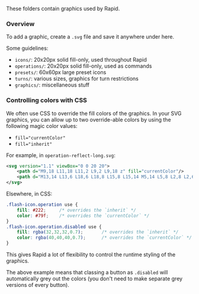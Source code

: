 These folders contain graphics used by Rapid.

### Overview

To add a graphic, create a `.svg` file and save it anywhere under here.

Some guidelines:
* `icons/`:       20x20px solid fill-only, used throughout Rapid
* `operations/`:  20x20px solid fill-only, used as commands
* `presets/`:     60x60px large preset icons
* `turns/`:       various sizes, graphics for turn restrictions
* `graphics/`:    miscellaneous stuff


### Controlling colors with CSS

We often use CSS to override the fill colors of the graphics.
In your SVG graphics, you can allow up to two override-able colors by using the following magic color values:

* `fill="currentColor"`
* `fill="inherit"`

For example, in `operation-reflect-long.svg`:
```svg
<svg version="1.1" viewBox="0 0 20 20">
    <path d="M9,18 L11,18 L11,2 L9,2 L9,18 z" fill="currentColor"/>
    <path d="M13,14 L13,6 L18,6 L18,8 L15,8 L15,14 M5,14 L5,8 L2,8 L2,6 L7,6 L7,14" fill="inherit"/>
</svg>
```

Elsewhere, in CSS:
```css
.flash-icon.operation use {
    fill: #222;     /* overrides the `inherit` */
    color: #79f;    /* overrides the `currentColor` */
}
.flash-icon.operation.disabled use {
    fill: rgba(32,32,32,0.7);       /* overrides the `inherit` */
    color: rgba(40,40,40,0.7);      /* overrides the `currentColor` */
}
```

This gives Rapid a lot of flexibility to control the runtime styling of the graphics.

The above example means that classing a button as `.disabled` will automatically grey out the colors (you don't need to make separate grey versions of every button).
